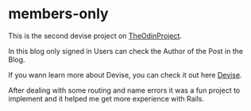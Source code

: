 # members-only

This is the second devise project on [TheOdinProject](https://www.theodinproject.com/courses/ruby-on-rails/lessons/authentication). 

In this blog only signed in Users can check the Author of the Post in the Blog.

If you wann learn more about Devise, you can check it out here [Devise](https://github.com/heartcombo/devise).

After dealing with some routing and name errors it was a fun project to implement and it helped me get more experience with Rails.

